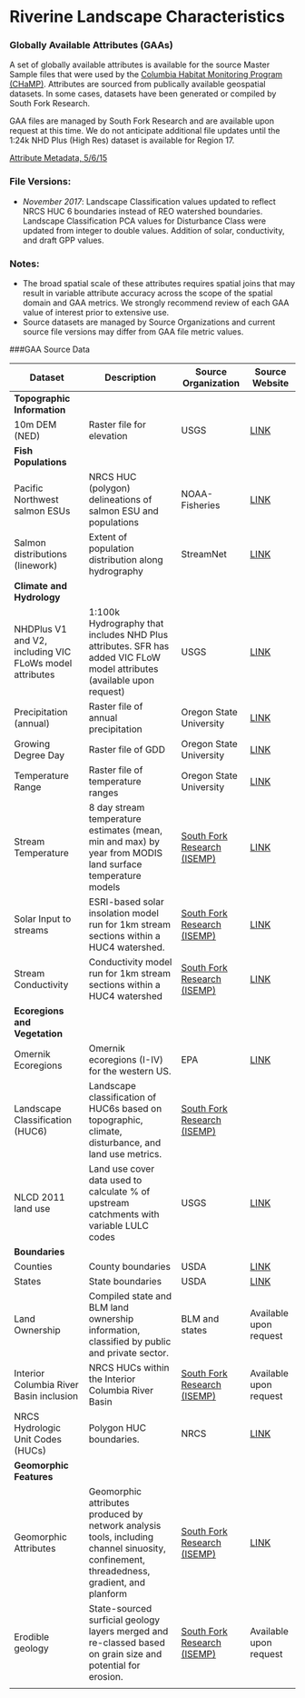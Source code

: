 # Riverine Landscape Characteristics 



### Globally Available Attributes (GAAs)

A set of globally available attributes is available for the source Master Sample files that were used by the [Columbia Habitat Monitoring Program (CHaMP)](www.champmonitoring.org).  Attributes are sourced from publically available geospatial datasets. In some cases, datasets have been generated or compiled by South Fork Research.

GAA files are managed by South Fork Research and are available upon request at this time.  We do not anticipate additional file updates until the 1:24k NHD Plus (High Res) dataset is available for Region 17. 

[Attribute Metadata, 5/6/15](https://www.dropbox.com/s/eyk07of4dgx76rc/GAA_Metadata_20150506.xlsx?dl=0)

### File Versions:

* *November 2017*: Landscape Classification values updated to reflect NRCS HUC 6 boundaries instead of REO watershed boundaries. Landscape Classification PCA values for Disturbance Class were updated from integer to double values. Addition of solar, conductivity, and draft GPP values.  

### Notes:

* The broad spatial scale of these attributes requires spatial joins that may result in variable attribute accuracy across the scope of the spatial domain and GAA metrics.  We strongly recommend review of each GAA value of interest prior to extensive use. 
* Source datasets are managed by Source Organizations and current source file versions may differ from GAA file metric values.  



###GAA Source Data



| Dataset                                  | Description                              | Source Organization                      | Source Website                           |
| ---------------------------------------- | ---------------------------------------- | ---------------------------------------- | ---------------------------------------- |
| **Topographic Information**              |                                          |                                          |                                          |
| 10m DEM (NED)                            | Raster file for elevation                | USGS                                     | [LINK](http://viewer.nationalmap.gov/viewer/) |
| **Fish Populations**                     |                                          |                                          |                                          |
| Pacific Northwest salmon ESUs            | NRCS HUC (polygon) delineations of salmon ESU and populations | NOAA-Fisheries                           | [LINK](http://www.nwfsc.noaa.gov/trt/mapsdata.cfm) |
| Salmon distributions (linework)          | Extent of population distribution along hydrography | StreamNet                                | [LINK](http://www.streamnet.org)         |
| **Climate and Hydrology**                |                                          |                                          |                                          |
| NHDPlus V1 and V2, including VIC FLoWs model attributes | 1:100k Hydrography that includes NHD Plus attributes.  SFR has added VIC FLoW model attributes (available upon request) | USGS                                     | [LINK](http://www.horizon-systems.com/NHDPlus/NHDPlusV2_home.php) |
| Precipitation (annual)                   | Raster file of annual precipitation      | Oregon State University                  | [LINK](http://www.prism.oregonstate.edu) |
| Growing Degree Day                       | Raster file of GDD                       | Oregon State University                  | [LINK](http://www.prism.oregonstate.edu) |
| Temperature Range                        | Raster file of temperature ranges        | Oregon State University                  | [LINK](http://www.prism.oregonstate.edu) |
| Stream Temperature                       | 8 day stream temperature estimates (mean, min and max) by year from MODIS land surface temperature models | [South Fork Research (ISEMP)](www.southforkresearch.org) | [LINK](https://github.com/SouthForkResearch/StreamTemperature/wiki) |
| Solar Input to streams                   | ESRI-based solar insolation model run for 1km stream sections within a HUC4 watershed. | [South Fork Research (ISEMP)](www.southforkresearch.org) | [LINK](https://southforkresearch.github.io/mapbox/solar.html) |
| Stream Conductivity                      | Conductivity model run for 1km stream sections within a HUC4 watershed | [South Fork Research (ISEMP)](www.southforkresearch.org) | [LINK](https://southforkresearch.github.io/mapbox/conductivity.html) |
| **Ecoregions and Vegetation**            |                                          |                                          |                                          |
| Omernik Ecoregions                       | Omernik ecoregions (I-IV) for the western US. | EPA                                      | [LINK](http://www.epa.gov/wed/pages/ecoregions/na_eco.htm) |
| Landscape Classification (HUC6)          | Landscape classification of HUC6s based on topographic, climate, disturbance, and land use metrics. | [South Fork Research (ISEMP)](www.southforkresearch.org) |                                          |
| NLCD 2011 land use                       | Land use cover data used to calculate % of upstream catchments with variable LULC codes | USGS                                     | [LINK](http://www.mrlc.gov/)             |
| **Boundaries**                           |                                          |                                          |                                          |
| Counties                                 | County boundaries                        | USDA                                     | [LINK](https://gdg.sc.egov.usda.gov/GDGOrder.aspx) |
| States                                   | State boundaries                         | USDA                                     | [LINK](https://gdg.sc.egov.usda.gov/GDGOrder.aspx) |
| Land Ownership                           | Compiled state and BLM land ownership information, classified by public and private sector. | BLM and states                           | Available upon request                   |
| Interior Columbia River Basin inclusion  | NRCS HUCs within the Interior Columbia River Basin | [South Fork Research (ISEMP)](www.southforkresearch.org) | Available upon request                   |
| NRCS Hydrologic Unit Codes (HUCs)        | Polygon HUC boundaries.                  | NRCS                                     | [LINK](http://nhd.usgs.gov/wbd.html)     |
| **Geomorphic Features**                  |                                          |                                          |                                          |
| Geomorphic Attributes                    | Geomorphic attributes produced by network analysis tools, including channel sinuosity, confinement, threadedness, gradient, and planform | [South Fork Research (ISEMP)](www.southforkresearch.org) | [LINK](https://southforkresearch.github.io/mapbox/gnat.html) |
| Erodible geology                         | State-sourced surficial geology layers merged and re-classed based on grain size and potential for erosion. | [South Fork Research (ISEMP)](www.southforkresearch.org) | Available upon request                   |
|                                          |                                          |                                          |                                          |



